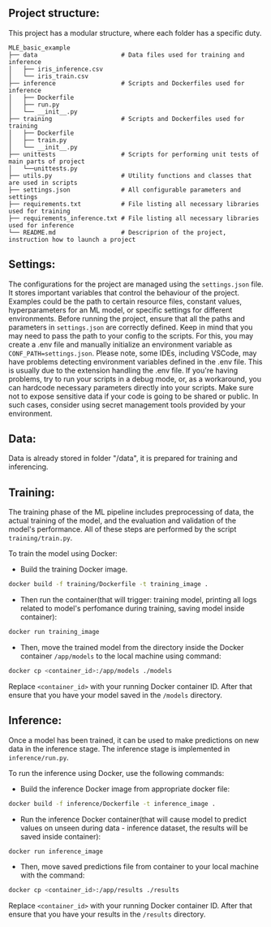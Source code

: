 ## Project structure:

This project has a modular structure, where each folder has a specific duty.

```
MLE_basic_example
├── data                       # Data files used for training and inference
│   ├── iris_inference.csv
│   └── iris_train.csv         
├── inference                  # Scripts and Dockerfiles used for inference
│   ├── Dockerfile
│   ├── run.py
│   └── __init__.py
├── training                   # Scripts and Dockerfiles used for training
│   ├── Dockerfile
│   ├── train.py
│   └── __init__.py
├── unittests                  # Scripts for performing unit tests of main parts of project
│   └──unittests.py
├── utils.py                   # Utility functions and classes that are used in scripts
├── settings.json              # All configurable parameters and settings
├── requirements.txt           # File listing all necessary libraries used for training
├── requirements_inference.txt # File listing all necessary libraries used for inference        
└── README.md                  # Descriprion of the project, instruction how to launch a project
```

## Settings:
The configurations for the project are managed using the `settings.json` file. It stores important variables that control the behaviour of the project. Examples could be the path to certain resource files, constant values, hyperparameters for an ML model, or specific settings for different environments. Before running the project, ensure that all the paths and parameters in `settings.json` are correctly defined.
Keep in mind that you may need to pass the path to your config to the scripts. For this, you may create a .env file and manually initialize an environment variable as `CONF_PATH=settings.json`.
Please note, some IDEs, including VSCode, may have problems detecting environment variables defined in the .env file. This is usually due to the extension handling the .env file. If you're having problems, try to run your scripts in a debug mode, or, as a workaround, you can hardcode necessary parameters directly into your scripts. Make sure not to expose sensitive data if your code is going to be shared or public. In such cases, consider using secret management tools provided by your environment.

## Data:
Data is already stored in folder "/data", it is prepared for training and inferencing.

## Training:
The training phase of the ML pipeline includes preprocessing of data, the actual training of the model, and the evaluation and validation of the model's performance. All of these steps are performed by the script `training/train.py`.

To train the model using Docker: 

- Build the training Docker image.
```bash
docker build -f training/Dockerfile -t training_image .
```
- Then run the container(that will trigger: training model, printing all logs related to model's perfomance during training, saving model inside container):
```bash
docker run training_image
```
- Then, move the trained model from the directory inside the Docker container `/app/models` to the local machine using command:
```bash
docker cp <container_id>:/app/models ./models
```
Replace `<container_id>` with your running Docker container ID.
After that ensure that you have your model saved in the `/models` directory.

## Inference:
Once a model has been trained, it can be used to make predictions on new data in the inference stage. The inference stage is implemented in `inference/run.py`.

To run the inference using Docker, use the following commands:

- Build the inference Docker image from appropriate docker file:
```bash
docker build -f inference/Dockerfile -t inference_image .
```
- Run the inference Docker container(that will cause model to predict values on unseen during data - inference dataset, the results will be saved inside container):
```bash
docker run inference_image
```
- Then, move saved predictions file from container to your local machine with the command:
```bash
docker cp <container_id>:/app/results ./results
```
Replace `<container_id>` with your running Docker container ID.
After that ensure that you have your results in the `/results` directory.